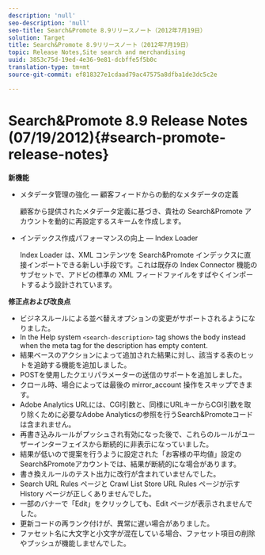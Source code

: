 ```yaml
---
description: 'null'
seo-description: 'null'
seo-title: Search&Promote 8.9リリースノート（2012年7月19日）
solution: Target
title: Search&Promote 8.9リリースノート（2012年7月19日）
topic: Release Notes,Site search and merchandising
uuid: 3853c75d-19ed-4e36-9e81-dcbffe5f5b0c
translation-type: tm+mt
source-git-commit: ef818327e1cdaad79ac47575a8dfba1de3dc5c2e

---
```



# Search&amp;Promote 8.9 Release Notes (07/19/2012){#search-promote-release-notes}

**新機能**

* メタデータ管理の強化 — 顧客フィードからの動的なメタデータの定義

   顧客から提供されたメタデータ定義に基づき、貴社の Search&amp;Promote アカウントを動的に再設定するスキームを作成します。
* インデックス作成パフォーマンスの向上 — Index Loader

   Index Loader は、XML コンテンツを Search&amp;Promote インデックスに直接インポートできる新しい手段です。これは既存の Index Connector 機能のサブセットで、アドビの標準の XML フィードファイルをすばやくインポートするよう設計されています。

**修正点および改良点**

* ビジネスルールによる並べ替えオプションの変更がサポートされるようになりました。
* In the Help system `<search-description>` tag shows the body instead when the meta tag for the description has empty content.
* 結果ベースのアクションによって追加された結果に対し、該当する表のヒットを追跡する機能を追加しました。
* POSTを使用したクエリパラメーターの送信のサポートを追加しました。
* クロール時、場合によっては最後の mirror_account 操作をスキップできます。
* Adobe Analytics URLには、CGI引数と、同様にURLキーからCGI引数を取り除くために必要なAdobe Analyticsの参照を行うSearch&amp;Promoteコードは含まれません。
* 再書き込みルールがプッシュされ有効になった後で、これらのルールがユーザーインターフェイスから断続的に非表示になっていました。
* 結果が低いので提案を行うように設定された「お客様の平均値」設定のSearch&amp;Promoteアカウントでは、結果が断続的にな場合があります。
* 書き換えルールのテスト出力に改行が含まれていませんでした。
* Search URL Rules ページと Crawl List Store URL Rules ページが示す History ページが正しくありませんでした。
* 一部のバナーで「Edit」をクリックしても、Edit ページが表示されませんでした。
* 更新コードの再ランク付けが、異常に遅い場合がありました。
* ファセット名に大文字と小文字が混在している場合、ファセット項目の削除やプッシュが機能しませんでした。

